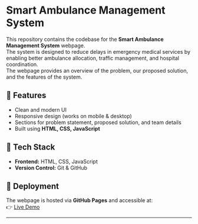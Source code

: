 # Smart Ambulance Management System

This repository contains the codebase for the **Smart Ambulance Management System** webpage.  
The system is designed to reduce delays in emergency medical services by enabling better ambulance allocation, traffic management, and hospital coordination.  
The webpage provides an overview of the problem, our proposed solution, and the features of the system.

## 🔹 Features
- Clean and modern UI
- Responsive design (works on mobile & desktop)
- Sections for problem statement, proposed solution, and team details
- Built using **HTML, CSS, JavaScript**

## 🔹 Tech Stack
- **Frontend:** HTML, CSS, JavaScript  
- **Version Control:** Git & GitHub  

## 🔹 Deployment
The webpage is hosted via **GitHub Pages** and accessible at:  
👉 [Live Demo](https://VallabhiGoyal.github.io/Smart-Ambulance-Management-System/)  

---
